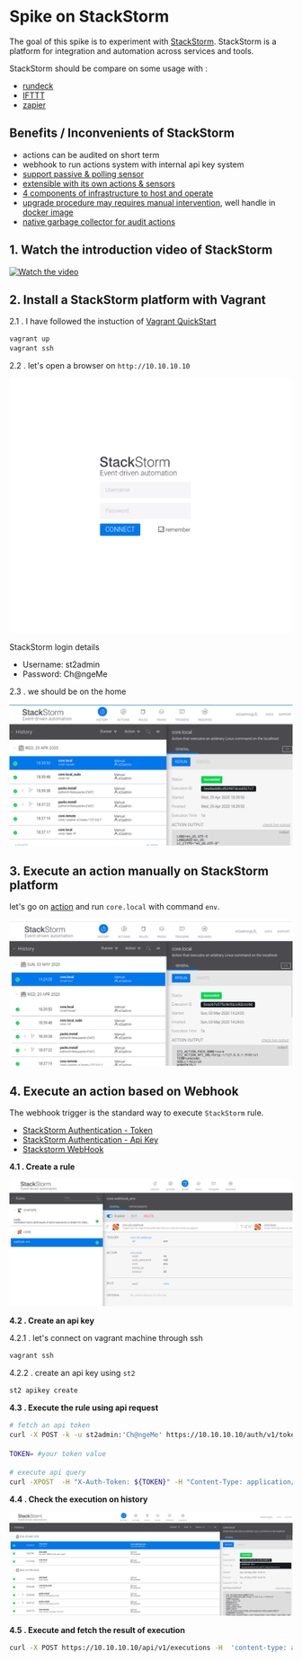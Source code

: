 # Spike on StackStorm

The goal of this spike is to experiment with [StackStorm](https://docs.stackstorm.com/install/vagrant.html). StackStorm is a platform for integration and automation across services and tools.

StackStorm should be compare on some usage with :

* [rundeck](https://www.rundeck.com/open-source)
* [IFTTT](https://ifttt.com/)
* [zapier](https://zapier.com/app/login?next=%2Fapp%2Fdashboard)

## Benefits / Inconvenients of StackStorm

* actions can be audited on short term
* webhook to run actions system with internal api key system
* [support passive & polling sensor](https://docs.stackstorm.com/sensors.html#passive-sensors)
* [extensible with its own actions & sensors](https://docs.stackstorm.com/reference/packs.html#create-and-contribute-a-pack)
* [4 components of infrastructure to host and operate](https://docs.stackstorm.com/install/overview.html)
* [upgrade procedure may requires manual intervention](https://docs.stackstorm.com/install/upgrades.html), well handle in [docker image](https://github.com/StackStorm/st2-docker/blob/master/images/stackstorm/Dockerfile)
* [native garbage collector for audit actions](https://docs.stackstorm.com/troubleshooting/purging_old_data.html)

## 1. Watch the introduction video of StackStorm

[![Watch the video](https://img.youtube.com/vi/MtPw1WC9pxA/maxresdefault.jpg)](https://youtu.be/MtPw1WC9pxA)

## 2. Install a StackStorm platform with Vagrant

2.1 . I have followed the instuction of [Vagrant QuickStart](https://docs.stackstorm.com/install/vagrant.html#vagrant-quick-start)

```bash
vagrant up
vagrant ssh
```

2.2 . let's open a browser on `http://10.10.10.10`

![StackStorm login](docs/stackstorm_login.png)

StackStorm login details

* Username: st2admin
* Password: Ch@ngeMe

2.3 . we should be on the home

![StackStorm home](docs/stackstorm_home.png)

## 3. Execute an action manually on StackStorm platform

let's go on [action](https://10.10.10.10/#/actions) and run `core.local` with command `env`.

![StackStorm core local](docs/stackstorm_core_local.png)

## 4. Execute an action based on Webhook

The webhook trigger is the standard way to execute `StackStorm` rule.

* [StackStorm Authentication - Token](https://docs.stackstorm.com/authentication.html#testing)
* [StackStorm Authentication - Api Key](https://docs.stackstorm.com/authentication.html#api-key-usage)
* [Stackstorm WebHook](https://docs.stackstorm.com/webhooks.html#webhooks)

**4.1 . Create a rule**

![StackStorm create rule](docs/stackstorm_create_rule.png)

**4.2 . Create an api key**

4.2.1 . let's connect on vagrant machine through ssh

```bash
vagrant ssh
```

4.2.2 . create an api key using `st2`

```bash
st2 apikey create
```

**4.3 . Execute the rule using api request**

```bash
# fetch an api token
curl -X POST -k -u st2admin:'Ch@ngeMe' https://10.10.10.10/auth/v1/tokens

TOKEN= #your token value

# execute api query
curl -XPOST  -H "X-Auth-Token: ${TOKEN}" -H "Content-Type: application/json" -k https://10.10.10.10/api/v1/webhooks/env
```

**4.4 . Check the execution on history**

![](docs/stackstorm_execute_through_webhook.png)

**4.5 . Execute and fetch the result of execution**

```bash
curl -X POST https://10.10.10.10/api/v1/executions -H  'content-type: application/json' -H  "X-Auth-Token: ${TOKEN}" --data-binary '{"action": "core.local", "user": null, "parameters": {"cmd": "env"}}'
```